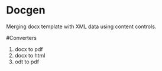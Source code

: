 # Docgen
Merging docx template with XML data using content controls.

#Converters
1. docx to pdf
2. docx to html
3. odt to pdf
